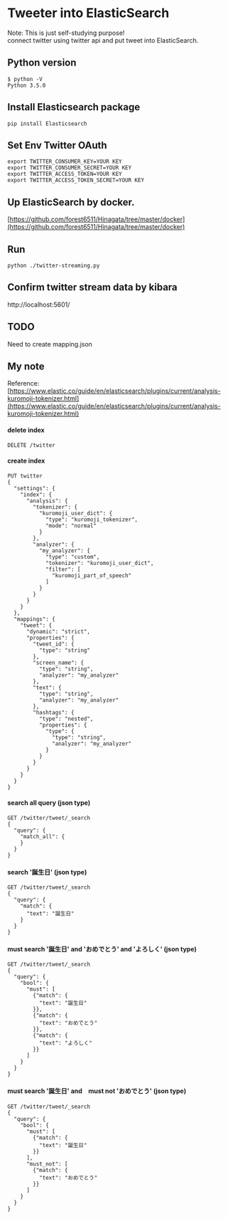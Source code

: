 # Tweeter into ElasticSearch

Note: This is just self-studying purpose!  
connect twitter using twitter api and put tweet into ElasticSearch.


## Python version
```
$ python -V
Python 3.5.0
```

## Install Elasticsearch package
```
pip install Elasticsearch
```

## Set Env Twitter OAuth

```
export TWITTER_CONSUMER_KEY=YOUR KEY
export TWITTER_CONSUMER_SECRET=YOUR KEY
export TWITTER_ACCESS_TOKEN=YOUR KEY
export TWITTER_ACCESS_TOKEN_SECRET=YOUR KEY
```

## Up ElasticSearch by docker.
[https://github.com/forest6511/Hinagata/tree/master/docker](https://github.com/forest6511/Hinagata/tree/master/docker)

## Run
```
python ./twitter-streaming.py 
```

## Confirm twitter stream data by kibara

http://localhost:5601/

## TODO

Need to create mapping.json

## My note
Reference:
[https://www.elastic.co/guide/en/elasticsearch/plugins/current/analysis-kuromoji-tokenizer.html](https://www.elastic.co/guide/en/elasticsearch/plugins/current/analysis-kuromoji-tokenizer.html)

#### delete index
``` 
DELETE /twitter
``` 

#### create index

``` 
PUT twitter
{
  "settings": {
    "index": {
      "analysis": {
        "tokenizer": {
          "kuromoji_user_dict": {
            "type": "kuromoji_tokenizer",
            "mode": "normal"
          }
        },
        "analyzer": {
          "my_analyzer": {
            "type": "custom",
            "tokenizer": "kuromoji_user_dict",
            "filter": [
              "kuromoji_part_of_speech"
            ]
          }
        }
      }
    }
  },
  "mappings": {
    "tweet": {
      "dynamic": "strict",
      "properties": {
        "tweet_id": {
          "type": "string"
        },
        "screen_name": {
          "type": "string",
          "analyzer": "my_analyzer"
        },
        "text": {
          "type": "string",
          "analyzer": "my_analyzer"
        },
        "hashtags": {
          "type": "nested",
          "properties": {
            "type": {
              "type": "string",
              "analyzer": "my_analyzer"
            }
          }
        }
      }
    }
  }
}
```

#### search all query (json type)
```
GET /twitter/tweet/_search
{
  "query": {
    "match_all": {
    }
  }
}
```

#### search '誕生日'  (json type)
```
GET /twitter/tweet/_search
{
  "query": {
    "match": {
      "text": "誕生日"
    }
  }
}
```

#### must search '誕生日' and 'おめでとう' and  'よろしく' (json type)
```
GET /twitter/tweet/_search
{
  "query": {
    "bool": {
      "must": [
        {"match": {
          "text": "誕生日"
        }},
        {"match": {
          "text": "おめでとう"
        }},
        {"match": {
          "text": "よろしく"
        }}
      ]
    }
  }
}
```
#### must search '誕生日' and　must not 'おめでとう' (json type)
```
GET /twitter/tweet/_search
{
  "query": {
    "bool": {
      "must": [
        {"match": {
          "text": "誕生日"
        }}
      ],
      "must_not": [
        {"match": {
          "text": "おめでとう"
        }}
      ]
    }
  }
}
```